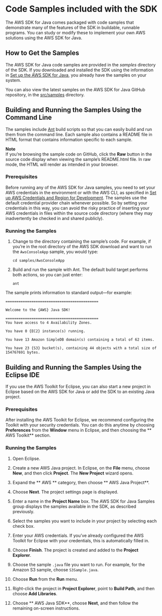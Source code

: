 # Code Samples included with the SDK<a name="java-dg-samples"></a>

The AWS SDK for Java comes packaged with code samples that demonstrate many of the features of the SDK in buildable, runnable programs\. You can study or modify these to implement your own AWS solutions using the AWS SDK for Java\.

## How to Get the Samples<a name="how-to-get-the-samples"></a>

The AWS SDK for Java code samples are provided in the *samples* directory of the SDK\. If you downloaded and installed the SDK using the information in [Set up the AWS SDK for Java](setup-install.md), you already have the samples on your system\.

You can also view the latest samples on the AWS SDK for Java GitHub repository, in the [src/samples](https://github.com/aws/aws-sdk-java/tree/master/src/samples) directory\.

## Building and Running the Samples Using the Command Line<a name="samples-cmdline"></a>

The samples include [Ant](http://ant.apache.org/) build scripts so that you can easily build and run them from the command line\. Each sample also contains a README file in HTML format that contains information specific to each sample\.

**Note**  
If you’re browsing the sample code on GitHub, click the **Raw** button in the source code display when viewing the sample’s README\.html file\. In raw mode, the HTML will render as intended in your browser\.

### Prerequisites<a name="prerequisitessamples"></a>

Before running any of the AWS SDK for Java samples, you need to set your AWS credentials in the environment or with the AWS CLI, as specified in [Set up AWS Credentials and Region for Development](setup-credentials.md)\. The samples use the default credential provider chain whenever possible\. So by setting your credentials in this way, you can avoid the risky practice of inserting your AWS credentials in files within the source code directory \(where they may inadvertently be checked in and shared publicly\)\.

### Running the Samples<a name="running-the-samples"></a>

1. Change to the directory containing the sample’s code\. For example, if you’re in the root directory of the AWS SDK download and want to run the `AwsConsoleApp` sample, you would type:

   ```
   cd samples/AwsConsoleApp
   ```

1. Build and run the sample with Ant\. The default build target performs both actions, so you can just enter:

   ```
   ant
   ```

The sample prints information to standard output—​for example:

```
===========================================

Welcome to the {AWS} Java SDK!

===========================================
You have access to 4 Availability Zones.

You have 0 {EC2} instance(s) running.

You have 13 Amazon SimpleDB domain(s) containing a total of 62 items.

You have 23 {S3} bucket(s), containing 44 objects with a total size of 154767691 bytes.
```

## Building and Running the Samples Using the Eclipse IDE<a name="building-and-running-the-samples-using-the-eclipse-ide"></a>

If you use the AWS Toolkit for Eclipse, you can also start a new project in Eclipse based on the AWS SDK for Java or add the SDK to an existing Java project\.

### Prerequisites<a name="id1samples"></a>

After installing the AWS Toolkit for Eclipse, we recommend configuring the Toolkit with your security credentials\. You can do this anytime by choosing **Preferences** from the **Window** menu in Eclipse, and then choosing the ** AWS Toolkit** section\.

### Running the Samples<a name="id2"></a>

1. Open Eclipse\.

1. Create a new AWS Java project\. In Eclipse, on the **File** menu, choose **New**, and then click **Project**\. The **New Project** wizard opens\.

1. Expand the ** AWS ** category, then choose ** AWS Java Project**\.

1. Choose **Next**\. The project settings page is displayed\.

1. Enter a name in the **Project Name** box\. The AWS SDK for Java Samples group displays the samples available in the SDK, as described previously\.

1. Select the samples you want to include in your project by selecting each check box\.

1. Enter your AWS credentials\. If you’ve already configured the AWS Toolkit for Eclipse with your credentials, this is automatically filled in\.

1. Choose **Finish**\. The project is created and added to the **Project Explorer**\.

1. Choose the sample `.java` file you want to run\. For example, for the Amazon S3 sample, choose `S3Sample.java`\.

1. Choose **Run** from the **Run** menu\.

1. Right\-click the project in **Project Explorer**, point to **Build Path**, and then choose **Add Libraries**\.

1. Choose ** AWS Java SDK**, choose **Next**, and then follow the remaining on\-screen instructions\.